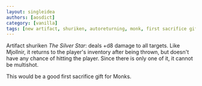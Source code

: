 ```yaml
---
layout: singleidea
authors: [aosdict]
category: [vanilla]
tags: [new artifact, shuriken, autoreturning, monk, first sacrifice gift]
---
```

Artifact shuriken *The Silver Star*: deals +d8 damage to all targets. Like Mjollnir, it returns to the player's inventory after being thrown, but doesn't have any chance of hitting the player. Since there is only one of it, it cannot be multishot.

This would be a good first sacrifice gift for Monks.
